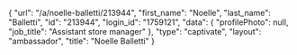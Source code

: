 {
    "url": "\/a\/noelle-balletti\/213944",
    "first_name": "Noelle",
    "last_name": "Balletti",
    "id": "213944",
    "login_id": "1759121",
    "data": {
        "profilePhoto": null,
        "job_title": "Assistant store manager"
    },
    "type": "captivate",
    "layout": "ambassador",
    "title": "Noelle Balletti"
}